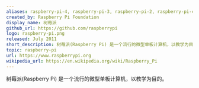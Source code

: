 ```yaml
---
aliases: raspberry-pi-4, raspberry-pi-3, raspberry-pi-2, raspberry-pi-camera, raspberrypi
created_by: Raspberry Pi Foundation
display_name: 树莓派
github_url: https://github.com/raspberrypi
logo: raspberry-pi.png
released: July 2011
short_description: 树莓派(Raspberry Pi) 是一个流行的微型单板计算机，以教学为目的。
topic: raspberry-pi
url: https://www.raspberrypi.org
wikipedia_url: https://en.wikipedia.org/wiki/Raspberry_Pi
---
```

树莓派(Raspberry Pi) 是一个流行的微型单板计算机，以教学为目的。